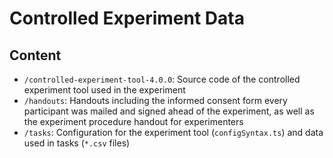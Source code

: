 # Controlled Experiment Data

## Content
- `/controlled-experiment-tool-4.0.0`: Source code of the controlled experiment tool used in the experiment
- `/handouts`: Handouts including the informed consent form every participant was mailed and signed ahead of the experiment, as well as the experiment procedure handout for experimenters
- `/tasks`: Configuration for the experiment tool (`configSyntax.ts`) and data used in tasks (`*.csv` files)